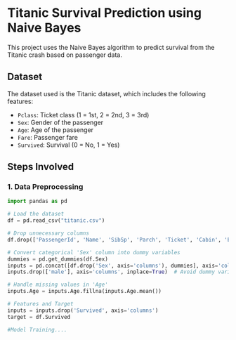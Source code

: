 # Titanic Survival Prediction using Naive Bayes

This project uses the Naive Bayes algorithm to predict survival from the Titanic crash based on passenger data.

## Dataset
The dataset used is the Titanic dataset, which includes the following features:
- `Pclass`: Ticket class (1 = 1st, 2 = 2nd, 3 = 3rd)
- `Sex`: Gender of the passenger
- `Age`: Age of the passenger
- `Fare`: Passenger fare
- `Survived`: Survival (0 = No, 1 = Yes)

## Steps Involved

### 1. Data Preprocessing
```python
import pandas as pd

# Load the dataset
df = pd.read_csv("titanic.csv")

# Drop unnecessary columns
df.drop(['PassengerId', 'Name', 'SibSp', 'Parch', 'Ticket', 'Cabin', 'Embarked'], axis='columns', inplace=True)

# Convert categorical 'Sex' column into dummy variables
dummies = pd.get_dummies(df.Sex)
inputs = pd.concat([df.drop('Sex', axis='columns'), dummies], axis='columns')
inputs.drop(['male'], axis='columns', inplace=True)  # Avoid dummy variable trap

# Handle missing values in 'Age'
inputs.Age = inputs.Age.fillna(inputs.Age.mean())

# Features and Target
inputs = inputs.drop('Survived', axis='columns')
target = df.Survived

#Model Training....
